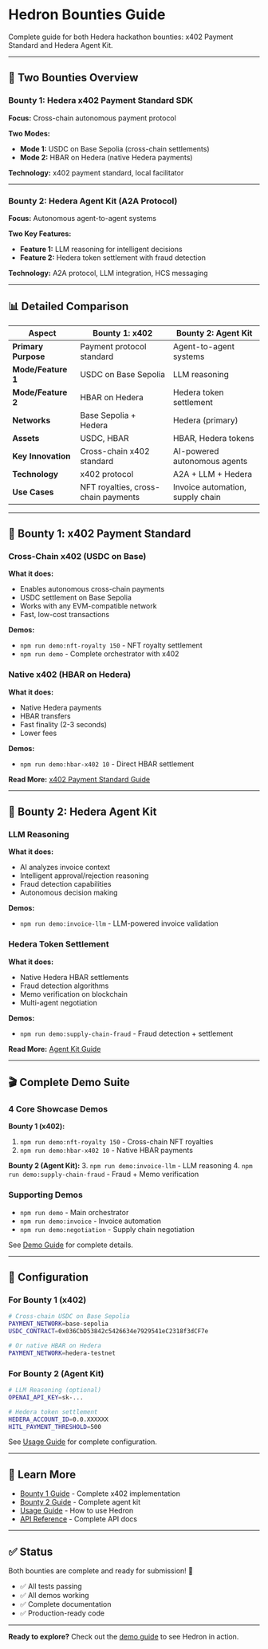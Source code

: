 # Hedron Bounties Guide

Complete guide for both Hedera hackathon bounties: x402 Payment Standard and Hedera Agent Kit.

---

## 🎯 Two Bounties Overview

### Bounty 1: Hedera x402 Payment Standard SDK

**Focus:** Cross-chain autonomous payment protocol

**Two Modes:**
- **Mode 1:** USDC on Base Sepolia (cross-chain settlements)
- **Mode 2:** HBAR on Hedera (native Hedera payments)

**Technology:** x402 payment standard, local facilitator

---

### Bounty 2: Hedera Agent Kit (A2A Protocol)

**Focus:** Autonomous agent-to-agent systems

**Two Key Features:**
- **Feature 1:** LLM reasoning for intelligent decisions
- **Feature 2:** Hedera token settlement with fraud detection

**Technology:** A2A protocol, LLM integration, HCS messaging

---

## 📊 Detailed Comparison

| Aspect | Bounty 1: x402 | Bounty 2: Agent Kit |
|--------|----------------|---------------------|
| **Primary Purpose** | Payment protocol standard | Agent-to-agent systems |
| **Mode/Feature 1** | USDC on Base Sepolia | LLM reasoning |
| **Mode/Feature 2** | HBAR on Hedera | Hedera token settlement |
| **Networks** | Base Sepolia + Hedera | Hedera (primary) |
| **Assets** | USDC, HBAR | HBAR, Hedera tokens |
| **Key Innovation** | Cross-chain x402 standard | AI-powered autonomous agents |
| **Technology** | x402 protocol | A2A + LLM + Hedera |
| **Use Cases** | NFT royalties, cross-chain payments | Invoice automation, supply chain |

---

## 🚀 Bounty 1: x402 Payment Standard

### Cross-Chain x402 (USDC on Base)

**What it does:**
- Enables autonomous cross-chain payments
- USDC settlement on Base Sepolia
- Works with any EVM-compatible network
- Fast, low-cost transactions

**Demos:**
- `npm run demo:nft-royalty 150` - NFT royalty settlement
- `npm run demo` - Complete orchestrator with x402

### Native x402 (HBAR on Hedera)

**What it does:**
- Native Hedera payments
- HBAR transfers
- Fast finality (2-3 seconds)
- Lower fees

**Demos:**
- `npm run demo:hbar-x402 10` - Direct HBAR settlement

**Read More:** [x402 Payment Standard Guide](./BOUNTY_1_HEDERA_X402_STANDARD.md)

---

## 🤖 Bounty 2: Hedera Agent Kit

### LLM Reasoning

**What it does:**
- AI analyzes invoice context
- Intelligent approval/rejection reasoning
- Fraud detection capabilities
- Autonomous decision making

**Demos:**
- `npm run demo:invoice-llm` - LLM-powered invoice validation

### Hedera Token Settlement

**What it does:**
- Native Hedera HBAR settlements
- Fraud detection algorithms
- Memo verification on blockchain
- Multi-agent negotiation

**Demos:**
- `npm run demo:supply-chain-fraud` - Fraud detection + settlement

**Read More:** [Agent Kit Guide](./BOUNTY_2_HEDERA_AGENT_KIT.md)

---

## 🎬 Complete Demo Suite

### 4 Core Showcase Demos

**Bounty 1 (x402):**
1. `npm run demo:nft-royalty 150` - Cross-chain NFT royalties
2. `npm run demo:hbar-x402 10` - Native HBAR payments

**Bounty 2 (Agent Kit):**
3. `npm run demo:invoice-llm` - LLM reasoning
4. `npm run demo:supply-chain-fraud` - Fraud + Memo verification

### Supporting Demos

- `npm run demo` - Main orchestrator
- `npm run demo:invoice` - Invoice automation
- `npm run demo:negotiation` - Supply chain negotiation

See [Demo Guide](./demo/README.md) for complete details.

---

## 🔧 Configuration

### For Bounty 1 (x402)

```bash
# Cross-chain USDC on Base Sepolia
PAYMENT_NETWORK=base-sepolia
USDC_CONTRACT=0x036CbD53842c5426634e7929541eC2318f3dCF7e

# Or native HBAR on Hedera
PAYMENT_NETWORK=hedera-testnet
```

### For Bounty 2 (Agent Kit)

```bash
# LLM Reasoning (optional)
OPENAI_API_KEY=sk-...

# Hedera token settlement
HEDERA_ACCOUNT_ID=0.0.XXXXXX
HITL_PAYMENT_THRESHOLD=500
```

See [Usage Guide](./USAGE_GUIDE.md) for complete configuration.

---

## 📖 Learn More

- [Bounty 1 Guide](./BOUNTY_1_HEDERA_X402_STANDARD.md) - Complete x402 implementation
- [Bounty 2 Guide](./BOUNTY_2_HEDERA_AGENT_KIT.md) - Complete agent kit
- [Usage Guide](./USAGE_GUIDE.md) - How to use Hedron
- [API Reference](./API_REFERENCE.md) - Complete API docs

---

## ✅ Status

Both bounties are complete and ready for submission! 🎉

- ✅ All tests passing
- ✅ All demos working
- ✅ Complete documentation
- ✅ Production-ready code

---

**Ready to explore?** Check out the [demo guide](./demo/README.md) to see Hedron in action.

